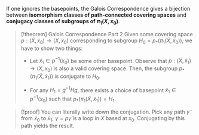 If one ignores the basepoints, the Galois Correspondence gives a bijection between **isomorphism classes of path-connected covering spaces** and **conjugacy classes of subgroups of $\pi_1(X, x_0)$**. 
> [!theorem] Galois Correspondence Part 2
 Given some covering space $p: (\tilde{X}, \tilde{x}_0)\to (X, x_0)$ corresponding to subgroup $H_0 = p_*(\pi_1(\tilde{X}, \tilde{x}_0))$, we have to show two things: 
>  
>  
>  
>  -   Let $\tilde{x}_1\in p^{-1}(x_0)$ be some other basepoint. Observe that $p: (\tilde{X}, \tilde{x}_1)\to (X, x_0)$ is also a valid covering space. Then, the subgroup $p_*(\pi_1(\tilde{X}, \tilde{x}_1))$ is conjugate to $H_0$. 
>  
>  -  For any $H_1 = g^{-1} H g$, there exists a choice of basepoint $\tilde{x}_1\in p^{-1}(x_0)$ such that $p_*(\pi_1(\tilde{X}, \tilde{x}_1)) = H_1$. 
>  
>  

> [!proof] 
 You can literally write down the conjugation. Pick any path $\tilde{\gamma}$ from $\tilde{x}_0$ to $\tilde{x}_1$; $\gamma = p\tilde{\gamma}$ is a loop in $X$ based at $x_0$. Conjugating by this path yields the result.